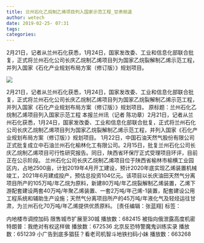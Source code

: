 ```yaml
---
title: 兰州石化乙烷制乙烯项目列入国家示范工程_甘肃频道
author: wetech
date: 2019-02-25- 07:31
tags: 
categories: 
---
```

2月21日，记者从兰州石化获悉，1月24日，国家发改委、工业和信息化部联合批复，正式将兰州石化公司长庆乙烷制乙烯项目列为国家乙烷裂解制乙烯示范工程，并列入国家《石化产业规划布局方案（修订版）》规划项目。
<!-- more -->
                
<img align="center" border="0" src="http://p2.ifengimg.com/a/2016/0810/204c433878d5cf9size1_w16_h16.png" />
                
                
            
2月21日，记者从兰州石化获悉，1月24日，国家发改委、工业和信息化部联合批复，正式将兰州石化公司长庆乙烷制乙烯项目列为国家乙烷裂解制乙烯示范工程，并列入国家《石化产业规划布局方案（修订版）》规划项目。
原标题：兰州石化乙烷制乙烯项目列入国家示范工程
本报兰州讯（记者 陈功章）2月21日，记者从兰州石化获悉，1月24日，国家发改委、工业和信息化部联合批复，正式将兰州石化公司长庆乙烷制乙烯项目列为国家乙烷裂解制乙烯示范工程，并列入国家《石化产业规划布局方案（修订版）》规划项目。
1月22日，中国石油天然气股份有限公司正式批复成立中石油兰州石化榆林化工有限公司。2月15日，批复兰州石化公司长庆乙烷制乙烯项目可行性研究报告。同日，陕西省环保厅正式受理项目环评，目前正在公示阶段。
兰州石化公司长庆乙烷制乙烯项目位于陕西省榆林市榆横工业园区内，占地2500亩，计划2019年4月开工建设，预计2020年底实现乙烯装置机械竣工，2021年6月建成投产，预估总投资104亿元。该项目以长庆油田天然气分离项目所产的105万吨/年乙烷为原料，新建80万吨/年乙烷裂解制乙烯装置，乙烯下游配套建设两套40万吨/年聚乙烯装置、一套2万吨/年己烯-1装置，配套建设公用工程系统和辅助生产设施；天然气分离项目所产的45万吨/年液化气及轻烃运往甘肃，为兰州石化70万吨/年乙烯提供优质原料。
[责任编辑：张蓝翔]
标签：
 
 
             
内地楼市调控加码 限售城市扩展至30城
播放数：682415
被指向俄泄露高度机密 特朗普：我绝对有权这样做
播放数：672536
北京反恐特警魔鬼训练实录
播放数：651239
小广告到底多猖狂？看老司机智斗地铁扫码小妹
播放数：663268
